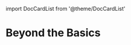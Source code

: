 
import DocCardList from '@theme/DocCardList'

# Beyond the Basics
<!--
TODO:
This section will contain small guides that aim at helping the user transition from the Getting Started topis into the Intermediate guides.
The language should hint at the contents of the `Getting Started: Basics` section, but at the same time help the user transition into more intermediate/advanced topics.
-->

<DocCardList />
